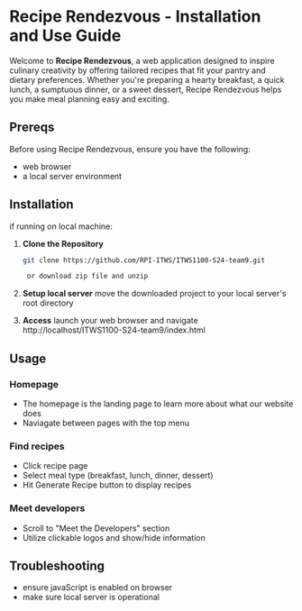 # Recipe Rendezvous - Installation and Use Guide

Welcome to **Recipe Rendezvous**, a web application designed to inspire culinary creativity by offering tailored recipes that fit your pantry and dietary preferences. Whether you're preparing a hearty breakfast, a quick lunch, a sumptuous dinner, or a sweet dessert, Recipe Rendezvous helps you make meal planning easy and exciting.

## Prereqs

Before using Recipe Rendezvous, ensure you have the following:
- web browser
- a local server environment

## Installation

if running on local machine:

1. **Clone the Repository**
   ```bash
   git clone https://github.com/RPI-ITWS/ITWS1100-S24-team9.git

    or download zip file and unzip

2. **Setup local server**
    move the downloaded project to your local server's root directory

3. **Access**
    launch your web browser and navigate http://localhost/ITWS1100-S24-team9/index.html

## Usage

### Homepage
- The homepage is the landing page to learn more about what our website does
- Naviagate between pages with the top menu  

### Find recipes
- Click recipe page
- Select meal type (breakfast, lunch, dinner, dessert)
- Hit Generate Recipe button to display recipes

### Meet developers
- Scroll to "Meet the Developers" section
- Utilize clickable logos and show/hide information

## Troubleshooting
- ensure javaScript is enabled on browser
- make sure local server is operational
